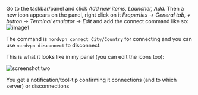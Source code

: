 
Go to the taskbar/panel and click *Add new items, Launcher, Add.* Then a new icon appears on the panel, right click on it *Properties -> General tab, + button -> Terminal emulator -> Edit* and add the connect command like so: ![image1](https://i.imgur.com/7Imk1x5.png)

The command is  `nordvpn connect City/Country` for connecting and you can use `nordvpn disconnect` to disconnect. 

This is what it looks like in my panel (you can edit the icons too):

![screenshot two](https://i.imgur.com/8V2wokE.png) 

You get a notification/tool-tip confirming it connections (and to which server) or disconnections
<!--stackedit_data:
eyJoaXN0b3J5IjpbLTE3NjAyNDIzODUsLTE2ODk2NDk0MzAsLT
E3NDM0NjQ0NjldfQ==
-->
